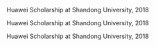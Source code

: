 Huawei Scholarship at Shandong University, 2018

Huawei Scholarship at Shandong University, 2018

Huawei Scholarship at Shandong University, 2018